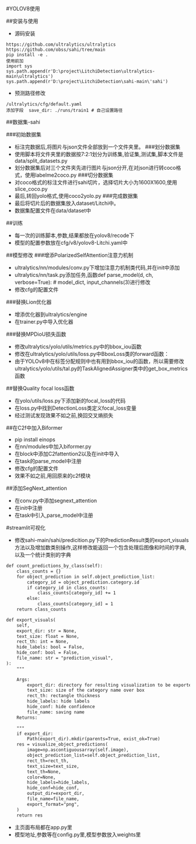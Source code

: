 #YOLOV8使用

##安装与使用
- 源码安装
```TXT
https://github.com/ultralytics/ultralytics
https://github.com/obss/sahi/tree/main
pip install -e .
使用前加 
import sys
sys.path.append(r'D:\project\LitchiDetection\ultralytics-main\ultralytics')
sys.path.append(r'D:\project\LitchiDetection\sahi-main\'sahi')
```
- 预测路径修改
```text
/ultralytics/cfg/default.yaml
添加字段  save_dir: ./runs/train1 # 自己设置路径
```


##数据集-sahi

###初始数据集
- 标注完数据后,将图片与json文件全部放到一个文件夹里。
###划分数据集
- 使用脚本将文件夹里的数据按7:2:1划分为训练集,验证集,测试集,脚本文件是data/split_datasets.py
- 划分数据集后对三个文件夹先进行图片与json分开,在对json进行转coco格式，使用labelme2coco.py
###切分数据集
- 对coco格式的标注文件进行sahi切片，选择切片大小为1600X1600,使用slice_coco.py
- 最后,转回yolo格式,使用coco2yolo.py
###完成数据集
- 最后将切片后的数据集放入dataset/Litchi中。
- 数据集配置文件在data/dataset中


##训练
- 每一次的训练脚本,参数,结果都放在yolov8/recode下
- 模型的配置参数放在cfg/v8/yolov8-Litchi.yaml中


##模型修改
###增添PolarizedSelfAttention注意力机制
- ultralytics/nn/modules/conv.py下增加注意力机制类代码,并在init中添加
- ultralytics/nn/task.py添加任务,函数def parse_model(d, ch, verbose=True): # model_dict, input_channels(3)进行修改
- 修改cfg的配置文件

###替换Lion优化器
- 增添优化器到ultralytics/engine
- 在trainer.py中导入优化器

###替换MPDioU损失函数
- 修改ultralytics/yolo/utils/metrics.py中的bbox_iou函数
- 修改在ultralytics/yolo/utils/loss.py中BboxLoss类的forward函数：
- 由于YOLOv8中在标签分配规则中也有用到bbox_iou的函数，所以需要修改ultralytics/yolo/utils/tal.py的TaskAlignedAssigner类中的get_box_metrics函数

##替换Quality focal loss函数
- 在yolo/utils/loss.py下添加新的focal_loss的代码
- 在loss.py中找到DetectionLoss类定义focal_loss变量
- 经过测试发现效果不如之前,换回交叉熵损失

##在C2f中加入Biformer
- pip install einops
- 在nn/modules中加入biformer.py
- 在block中添加C2fattention2以及在init中导入
- 在task的parse_model中注册
- 修改cfg的配置文件
- 效果不如之前,用回原来的c2f模块

##添加SegNext_attention
- 在conv.py中添加segnext_attention
- 在init中注册
- 在task中引入,parse_model中注册



#streamlit可视化
- 修改sahi-main/sahi/predicition.py下的PredictionResult类的export_visuals方法以及增加数类别操作,这样修改能返回一个包含处理后图像和时间的字典,以及一个统计类别的字典
```txt
def count_predictions_by_class(self):
    class_counts = {}
    for object_prediction in self.object_prediction_list:
        category_id = object_prediction.category.id
        if category_id in class_counts:
            class_counts[category_id] += 1
        else:
            class_counts[category_id] = 1
    return class_counts

def export_visuals(
    self,
    export_dir: str = None,
    text_size: float = None,
    rect_th: int = None,
    hide_labels: bool = False,
    hide_conf: bool = False,
    file_name: str = "prediction_visual",
):
    """

    Args:
        export_dir: directory for resulting visualization to be exported
        text_size: size of the category name over box
        rect_th: rectangle thickness
        hide_labels: hide labels
        hide_conf: hide confidence
        file_name: saving name
    Returns:

    """
    if export_dir:
        Path(export_dir).mkdir(parents=True, exist_ok=True)
    res = visualize_object_predictions(
        image=np.ascontiguousarray(self.image),
        object_prediction_list=self.object_prediction_list,
        rect_th=rect_th,
        text_size=text_size,
        text_th=None,
        color=None,
        hide_labels=hide_labels,
        hide_conf=hide_conf,
        output_dir=export_dir,
        file_name=file_name,
        export_format="png",
    )
    return res
```
- 主页面布局都在app.py里
- 模型地址,参数等在config.py里,模型参数放入weights里